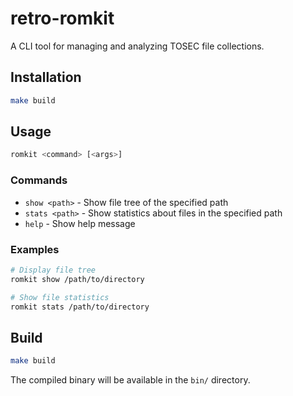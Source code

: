 # retro-romkit

A CLI tool for managing and analyzing TOSEC file collections.

## Installation

```bash
make build
```

## Usage

```bash
romkit <command> [<args>]
```

### Commands

- `show <path>` - Show file tree of the specified path
- `stats <path>` - Show statistics about files in the specified path  
- `help` - Show help message

### Examples

```bash
# Display file tree
romkit show /path/to/directory

# Show file statistics
romkit stats /path/to/directory
```

## Build

```bash
make build
```

The compiled binary will be available in the `bin/` directory.
